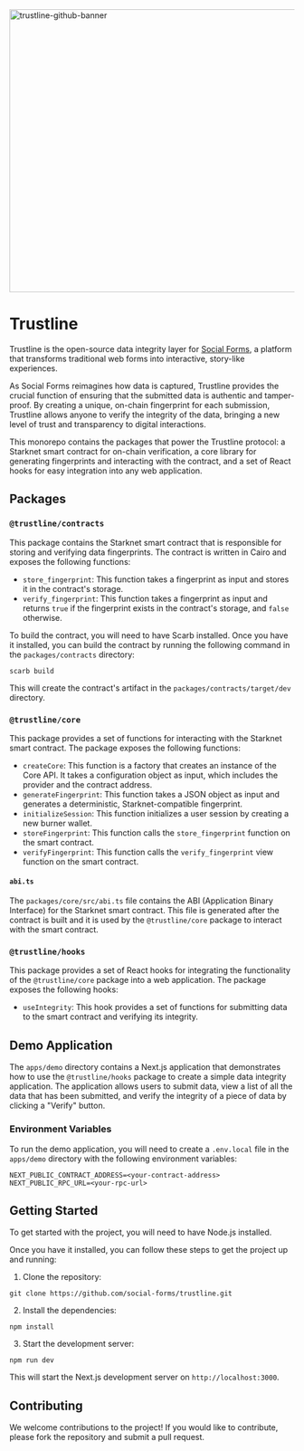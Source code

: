 <img width="1500" height="500" alt="trustline-github-banner" src="https://github.com/user-attachments/assets/7ff25e48-b62d-4b38-ae35-ca9c8f20e05f" />

# Trustline

Trustline is the open-source data integrity layer for [Social Forms](https://socialforms.so), a platform that transforms traditional web forms into interactive, story-like experiences.

As Social Forms reimagines how data is captured, Trustline provides the crucial function of ensuring that the submitted data is authentic and tamper-proof. By creating a unique, on-chain fingerprint for each submission, Trustline allows anyone to verify the integrity of the data, bringing a new level of trust and transparency to digital interactions.

This monorepo contains the packages that power the Trustline protocol: a Starknet smart contract for on-chain verification, a core library for generating fingerprints and interacting with the contract, and a set of React hooks for easy integration into any web application.

## Packages

### `@trustline/contracts`

This package contains the Starknet smart contract that is responsible for storing and verifying data fingerprints. The contract is written in Cairo and exposes the following functions:

- `store_fingerprint`: This function takes a fingerprint as input and stores it in the contract's storage.
- `verify_fingerprint`: This function takes a fingerprint as input and returns `true` if the fingerprint exists in the contract's storage, and `false` otherwise.

To build the contract, you will need to have Scarb installed. Once you have it installed, you can build the contract by running the following command in the `packages/contracts` directory:

```
scarb build
```

This will create the contract's artifact in the `packages/contracts/target/dev` directory.

### `@trustline/core`

This package provides a set of functions for interacting with the Starknet smart contract. The package exposes the following functions:

- `createCore`: This function is a factory that creates an instance of the Core API. It takes a configuration object as input, which includes the provider and the contract address.
- `generateFingerprint`: This function takes a JSON object as input and generates a deterministic, Starknet-compatible fingerprint.
- `initializeSession`: This function initializes a user session by creating a new burner wallet.
- `storeFingerprint`: This function calls the `store_fingerprint` function on the smart contract.
- `verifyFingerprint`: This function calls the `verify_fingerprint` view function on the smart contract.


#### `abi.ts`

The `packages/core/src/abi.ts` file contains the ABI (Application Binary Interface) for the Starknet smart contract. This file is generated after the contract is built and it is used by the `@trustline/core` package to interact with the smart contract.

### `@trustline/hooks`

This package provides a set of React hooks for integrating the functionality of the `@trustline/core` package into a web application. The package exposes the following hooks:

- `useIntegrity`: This hook provides a set of functions for submitting data to the smart contract and verifying its integrity.

## Demo Application

The `apps/demo` directory contains a Next.js application that demonstrates how to use the `@trustline/hooks` package to create a simple data integrity application. The application allows users to submit data, view a list of all the data that has been submitted, and verify the integrity of a piece of data by clicking a "Verify" button.

### Environment Variables

To run the demo application, you will need to create a `.env.local` file in the `apps/demo` directory with the following environment variables:

```
NEXT_PUBLIC_CONTRACT_ADDRESS=<your-contract-address>
NEXT_PUBLIC_RPC_URL=<your-rpc-url>
```

## Getting Started

To get started with the project, you will need to have Node.js installed.

Once you have it installed, you can follow these steps to get the project up and running:

1. Clone the repository:

```
git clone https://github.com/social-forms/trustline.git
```

2. Install the dependencies:

```
npm install
```

3. Start the development server:

```
npm run dev
```

This will start the Next.js development server on `http://localhost:3000`.

## Contributing

We welcome contributions to the project! If you would like to contribute, please fork the repository and submit a pull request.
